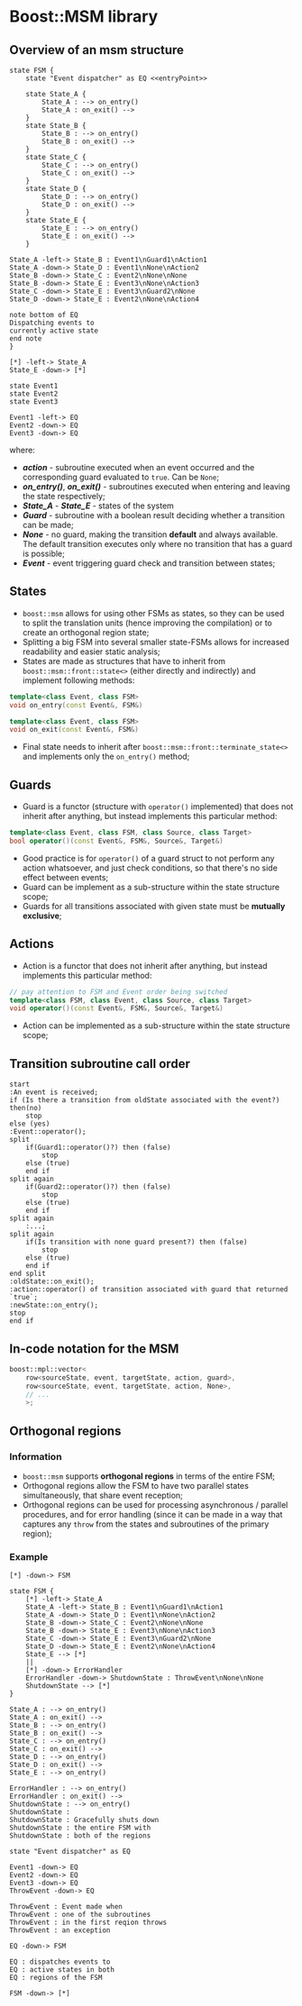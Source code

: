 # Boost::MSM library

## Overview of an msm structure

```plantuml
state FSM {
    state "Event dispatcher" as EQ <<entryPoint>>

    state State_A {
        State_A : --> on_entry()
        State_A : on_exit() -->
    }
    state State_B {
        State_B : --> on_entry()
        State_B : on_exit() -->
    }
    state State_C {
        State_C : --> on_entry()
        State_C : on_exit() -->
    }
    state State_D {
        State_D : --> on_entry()
        State_D : on_exit() -->
    }
    state State_E {
        State_E : --> on_entry()
        State_E : on_exit() -->
    }

State_A -left-> State_B : Event1\nGuard1\nAction1
State_A -down-> State_D : Event1\nNone\nAction2
State_B -down-> State_C : Event2\nNone\nNone
State_B -down-> State_E : Event3\nNone\nAction3
State_C -down-> State_E : Event3\nGuard2\nNone
State_D -down-> State_E : Event2\nNone\nAction4

note bottom of EQ
Dispatching events to 
currently active state
end note
}

[*] -left-> State_A
State_E -down-> [*]

state Event1
state Event2
state Event3

Event1 -left-> EQ
Event2 -down-> EQ
Event3 -down-> EQ
```

where:

- ***action*** - subroutine executed when an event occurred and the corresponding guard evaluated to `true`. Can be `None`;
- ***on_entry()***, ***on_exit()*** - subroutines executed when entering and leaving the state respectively;
- ***State_A*** - ***State_E*** - states of the system
- ***Guard*** - subroutine with a boolean result deciding whether a transition can be made;
- ***None*** - no guard, making the transition **default** and always available. The default transition executes only where no transition that has a guard is possible;
- ***Event*** - event triggering guard check and transition between states;

## States

- `boost::msm` allows for using other FSMs as states, so they can be used to split the translation units (hence improving the compilation) or to create an orthogonal region state;
- Splitting a big FSM into several smaller state-FSMs allows for increased readability and easier static analysis;
- States are made as structures that have to inherit from `boost::msm::front::state<>` (either directly and indirectly) and implement following methods:

```cpp
template<class Event, class FSM>
void on_entry(const Event&, FSM&)

template<class Event, class FSM>
void on_exit(const Event&, FSM&)
```

- Final state needs to inherit after `boost::msm::front::terminate_state<>` and implements only the `on_entry()` method;

## Guards

- Guard is a functor (structure with `operator()` implemented) that does not inherit after anything, but instead implements this particular method:

```cpp
template<class Event, class FSM, class Source, class Target>
bool operator()(const Event&, FSM&, Source&, Target&)
```

- Good practice is for `operator()` of a guard struct to not perform any action whatsoever, and just check conditions, so that there's no side effect between events;
- Guard can be implement as a sub-structure within the state structure scope;
- Guards for all transitions associated with given state must be **mutually exclusive**;

## Actions

- Action is a functor that does not inherit after anything, but instead implements this particular method:

```cpp
// pay attention to FSM and Event order being switched
template<class FSM, class Event, class Source, class Target>
void operator()(const Event&, FSM&, Source&, Target&)
```
- Action can be implemented as a sub-structure within the state structure scope;

## Transition subroutine call order

```plantuml
start
:An event is received;
if (Is there a transition from oldState associated with the event?) then(no)
    stop
else (yes)
:Event::operator();
split
    if(Guard1::operator()?) then (false)
        stop
    else (true)
    end if
split again
    if(Guard2::operator()?) then (false)
        stop
    else (true)
    end if
split again
    :...;
split again
    if(Is transition with none guard present?) then (false)
        stop
    else (true)
    end if
end split
:oldState::on_exit();
:action::operator() of transition associated with guard that returned `true`;
:newState::on_entry();
stop
end if
```

## In-code notation for the MSM

```cpp
boost::mpl::vector<
    row<sourceState, event, targetState, action, guard>,
    row<sourceState, event, targetState, action, None>,
    // ...
    >;
```

## Orthogonal regions

### Information

- `boost::msm` supports **orthogonal regions** in terms of the entire FSM;
- Orthogonal regions allow the FSM to have two parallel states simultaneously, that share event reception;
- Orthogonal regions can be used for processing asynchronous / parallel procedures, and for error handling (since it can be made in a way that captures any `throw` from the states and subroutines of the primary region);

### Example

```plantuml
[*] -down-> FSM

state FSM {
    [*] -left-> State_A
    State_A -left-> State_B : Event1\nGuard1\nAction1
    State_A -down-> State_D : Event1\nNone\nAction2
    State_B -down-> State_C : Event2\nNone\nNone
    State_B -down-> State_E : Event3\nNone\nAction3
    State_C -down-> State_E : Event3\nGuard2\nNone
    State_D -down-> State_E : Event2\nNone\nAction4
    State_E --> [*]
    ||
    [*] -down-> ErrorHandler
    ErrorHandler -down-> ShutdownState : ThrowEvent\nNone\nNone
    ShutdownState --> [*]
}

State_A : --> on_entry()
State_A : on_exit() -->
State_B : --> on_entry()
State_B : on_exit() -->
State_C : --> on_entry()
State_C : on_exit() -->
State_D : --> on_entry()
State_D : on_exit() -->
State_E : --> on_entry()

ErrorHandler : --> on_entry()
ErrorHandler : on_exit() -->
ShutdownState : --> on_entry()
ShutdownState :
ShutdownState : Gracefully shuts down
ShutdownState : the entire FSM with
ShutdownState : both of the regions

state "Event dispatcher" as EQ

Event1 -down-> EQ
Event2 -down-> EQ
Event3 -down-> EQ
ThrowEvent -down-> EQ

ThrowEvent : Event made when
ThrowEvent : one of the subroutines
ThrowEvent : in the first reqion throws
ThrowEvent : an exception

EQ -down-> FSM

EQ : dispatches events to
EQ : active states in both 
EQ : regions of the FSM

FSM -down-> [*]
```